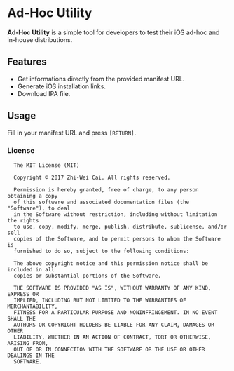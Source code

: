 # Ad-Hoc Utility

**Ad-Hoc Utility** is a simple tool for developers to test their iOS ad-hoc and in-house distributions.

## Features

- Get informations directly from the provided manifest URL.
- Generate iOS installation links.
- Download IPA file.

## Usage

Fill in your manifest URL and press `[RETURN]`.

### License

```
  The MIT License (MIT)

  Copyright © 2017 Zhi-Wei Cai. All rights reserved.

  Permission is hereby granted, free of charge, to any person obtaining a copy
  of this software and associated documentation files (the "Software"), to deal
  in the Software without restriction, including without limitation the rights
  to use, copy, modify, merge, publish, distribute, sublicense, and/or sell
  copies of the Software, and to permit persons to whom the Software is
  furnished to do so, subject to the following conditions:

  The above copyright notice and this permission notice shall be included in all
  copies or substantial portions of the Software.

  THE SOFTWARE IS PROVIDED "AS IS", WITHOUT WARRANTY OF ANY KIND, EXPRESS OR
  IMPLIED, INCLUDING BUT NOT LIMITED TO THE WARRANTIES OF MERCHANTABILITY,
  FITNESS FOR A PARTICULAR PURPOSE AND NONINFRINGEMENT. IN NO EVENT SHALL THE
  AUTHORS OR COPYRIGHT HOLDERS BE LIABLE FOR ANY CLAIM, DAMAGES OR OTHER
  LIABILITY, WHETHER IN AN ACTION OF CONTRACT, TORT OR OTHERWISE, ARISING FROM,
  OUT OF OR IN CONNECTION WITH THE SOFTWARE OR THE USE OR OTHER DEALINGS IN THE
  SOFTWARE.
```
